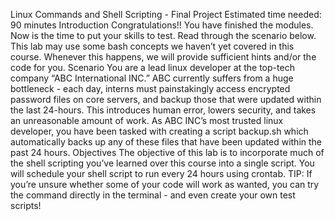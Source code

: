 Linux Commands and Shell Scripting - Final Project
Estimated time needed: 90 minutes
Introduction
Congratulations!! You have finished the modules. Now is the time to put your skills to test. Read through the scenario below.
This lab may use some bash concepts we haven’t yet covered in this course. Whenever this happens, we will provide sufficient hints and/or the code for you.
Scenario
You are a lead linux developer at the top-tech company “ABC International INC.” ABC currently suffers from a huge bottleneck - each day, interns must painstakingly access encrypted password files on core servers, and backup those that were updated within the last 24-hours. This introduces human error, lowers security, and takes an unreasonable amount of work.
As ABC INC’s most trusted linux developer, you have been tasked with creating a script backup.sh which automatically backs up any of these files that have been updated within the past 24 hours.
Objectives
The objective of this lab is to incorporate much of the shell scripting you’ve learned over this course into a single script.
You will schedule your shell script to run every 24 hours using crontab.
TIP: If you’re unsure whether some of your code will work as wanted, you can try the command directly in the terminal - and even create your own test scripts!
